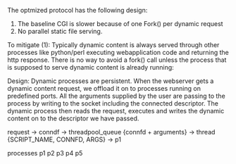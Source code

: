 The optmized protocol has the following design:

1) The baseline CGI is slower because of one Fork() per dynamic request
2) No parallel static file serving. 


To mitigate (1):
Typically dynamic content is always served through other processes like python/perl executing webapplication code and returning the http response. There is no way to avoid a fork() call unless the process that is supposed to serve dynamic content is already running:

Design:
Dynamic processes are persistent. When the webserver gets a dynamic content request, we offload it on to processes running on predefined ports. All the arguments supplied by the user are passing to the process by writing to the socket including the connected descriptor. The dynamic process then reads the request, executes and writes the dynamic content on to the descriptor we have passed. 


request -> conndf -> threadpool_queue {connfd + arguments} -> thread {SCRIPT_NAME, CONNFD, ARGS} -> p1 

processes 
p1
p2
p3
p4
p5

